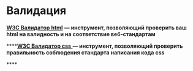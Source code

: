 # Валидация

[ **W3C Валидатор html**](http://validator.w3.org/nu/) **— инструмент, позволяющий проверить ваш html на валидность и на соответствие веб-стандартам**

\*\*\*\*[**W3C Валидатор css** ](https://jigsaw.w3.org/css-validator/)**— инструмент, позволяющий проверить правильность соблюдения стандарта написания кода css** 

\*\*\*\*

